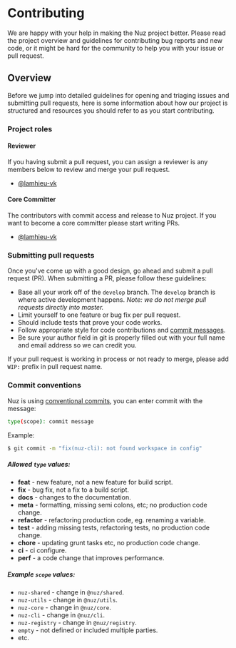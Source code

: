 # Contributing

We are happy with your help in making the Nuz project better. Please read the project overview and guidelines for contributing bug reports and new code, or it might be hard for the community to help you with your issue or pull request.

## Overview

Before we jump into detailed guidelines for opening and triaging issues and submitting pull requests, here is some information about how our project is structured and resources you should refer to as you start contributing.

### Project roles

#### Reviewer

If you having submit a pull request, you can assign a reviewer is any members below to review and merge your pull request.

* [@lamhieu-vk](https://github.com/lamhieu-vk)

#### Core Committer

The contributors with commit access and release to Nuz project. If you want to become a core committer please start writing PRs.

* [@lamhieu-vk](https://github.com/lamhieu-vk)

### Submitting pull requests

Once you've come up with a good design, go ahead and submit a pull request (PR). When submitting a PR, please follow these guidelines:
* Base all your work off of the `develop` branch. The `develop` branch is where active development happens. 
  *Note: we do not merge pull requests directly into master.*
* Limit yourself to one feature or bug fix per pull request.
* Should include tests that prove your code works.
* Follow appropriate style for code contributions and [commit messages](https://github.com/lamhieu-vk/nuz/blob/develop/CONTRIBUTING.md#commit-conventions).
* Be sure your author field in git is properly filled out with your full name and email address so we can credit you.

If your pull request is working in process or not ready to merge, please add `WIP:` prefix in pull request name.

### Commit conventions

Nuz is using [conventional commits](https://www.conventionalcommits.org), you can enter commit with the message:
```sh
type(scope): commit message
```

Example:
```sh
$ git commit -m "fix(nuz-cli): not found workspace in config"
```

##### Allowed `type` values:
* **feat** - new feature, not a new feature for build script.
* **fix** - bug fix, not a fix to a build script.
* **docs** - changes to the documentation.
* **meta** - formatting, missing semi colons, etc; no production code change.
* **refactor** - refactoring production code, eg. renaming a variable.
* **test** - adding missing tests, refactoring tests, no production code change.
* **chore** - updating grunt tasks etc, no production code change.
* **ci** - ci configure.
* **perf** - a code change that improves performance.

##### Example `scope` values:
* `nuz-shared` - change in `@nuz/shared`.
* `nuz-utils` - change in `@nuz/utils`.
* `nuz-core` - change in `@nuz/core`.
* `nuz-cli` - change in `@nuz/cli`.
* `nuz-registry` - change in `@nuz/registry`.
* `empty` - not defined or included multiple parties.
* etc.
